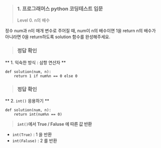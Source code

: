 <blockquote>
<h3 id="1-프로그래머스-python-코딩테스트-입문">1. 프로그래머스 python 코딩테스트 입문</h3>
<p>Level 0. n의 배수</p>
</blockquote>
<p>정수 num과 n이 매개 변수로 주어질 때, num이 n의 배수이면 1을 return n의 배수가 아니라면 0을 return하도록 solution 함수를 완성해주세요.</p>
<blockquote>
<h3 id="정답-확인">정답 확인</h3>
</blockquote>
<p>** 1. 익숙한 방식 : 삼항 연산자 ** </p>
<pre><code class="language-python">def solution(num, n):
    return 1 if num%n == 0 else 0</code></pre>
<blockquote>
<h3 id="정답-확인-1">정답 확인</h3>
</blockquote>
<p>** 2. <code>int()</code> 응용하기 ** </p>
<pre><code class="language-python">def solution(num, n):
    return int(num%n == 0)</code></pre>
<blockquote>
<p><strong><code>int()</code>에서 True / Faluse 에 따른 값 반환</strong></p>
</blockquote>
<ul>
<li><code>int(True)</code> : 1 을 반환</li>
<li><code>int(Faluse)</code> : 2 를 반환</li>
</ul>